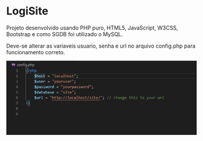 # LogiSite

Projeto desenvolvido usando PHP puro, HTML5, JavaScript, W3CSS, Bootstrap e como SGDB foi utilizado o MySQL.

Deve-se alterar as variaveis usuario, senha e url no arquivo config.php para funcionamento correto.

![](img/editUrl.png)
